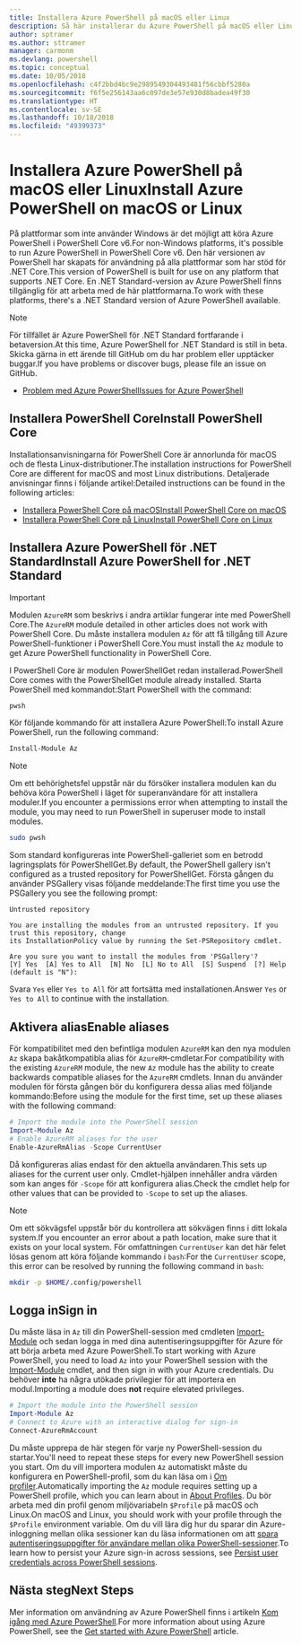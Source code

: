 ```yaml
---
title: Installera Azure PowerShell på macOS eller Linux
description: Så här installerar du Azure PowerShell på macOS eller Linux.
author: sptramer
ms.author: sttramer
manager: carmonm
ms.devlang: powershell
ms.topic: conceptual
ms.date: 10/05/2018
ms.openlocfilehash: c4f2bbd4bc9e2989549304493481f56cbbf5280a
ms.sourcegitcommit: f6f5e256143aa6c097de3e57e930d8badea49f30
ms.translationtype: HT
ms.contentlocale: sv-SE
ms.lasthandoff: 10/18/2018
ms.locfileid: "49399373"
---
```

# <a name="install-azure-powershell-on-macos-or-linux"></a><span data-ttu-id="59dd9-103">Installera Azure PowerShell på macOS eller Linux</span><span class="sxs-lookup"><span data-stu-id="59dd9-103">Install Azure PowerShell on macOS or Linux</span></span>

<span data-ttu-id="59dd9-104">På plattformar som inte använder Windows är det möjligt att köra Azure PowerShell i PowerShell Core v6.</span><span class="sxs-lookup"><span data-stu-id="59dd9-104">For non-Windows platforms, it's possible to run Azure PowerShell in PowerShell Core v6.</span></span> <span data-ttu-id="59dd9-105">Den här versionen av PowerShell har skapats för användning på alla plattformar som har stöd för .NET Core.</span><span class="sxs-lookup"><span data-stu-id="59dd9-105">This version of PowerShell is built for use on any platform that supports .NET Core.</span></span> <span data-ttu-id="59dd9-106">En .NET Standard-version av Azure PowerShell finns tillgänglig för att arbeta med de här plattformarna.</span><span class="sxs-lookup"><span data-stu-id="59dd9-106">To work with these platforms, there's a .NET Standard version of Azure PowerShell available.</span></span>

> [!NOTE]
> <span data-ttu-id="59dd9-107">För tillfället är Azure PowerShell för .NET Standard fortfarande i betaversion.</span><span class="sxs-lookup"><span data-stu-id="59dd9-107">At this time, Azure PowerShell for .NET Standard is still in beta.</span></span>
> <span data-ttu-id="59dd9-108">Skicka gärna in ett ärende till GitHub om du har problem eller upptäcker buggar.</span><span class="sxs-lookup"><span data-stu-id="59dd9-108">If you have problems or discover bugs, please file an issue on GitHub.</span></span>
>
> * [<span data-ttu-id="59dd9-109">Problem med Azure PowerShell</span><span class="sxs-lookup"><span data-stu-id="59dd9-109">Issues for Azure PowerShell</span></span>](https://github.com/azure/azure-docs-powershell/issues)

## <a name="install-powershell-core"></a><span data-ttu-id="59dd9-110">Installera PowerShell Core</span><span class="sxs-lookup"><span data-stu-id="59dd9-110">Install PowerShell Core</span></span>

<span data-ttu-id="59dd9-111">Installationsanvisningarna för PowerShell Core är annorlunda för macOS och de flesta Linux-distributioner.</span><span class="sxs-lookup"><span data-stu-id="59dd9-111">The installation instructions for PowerShell Core are different for macOS and most Linux distributions.</span></span>
<span data-ttu-id="59dd9-112">Detaljerade anvisningar finns i följande artikel:</span><span class="sxs-lookup"><span data-stu-id="59dd9-112">Detailed instructions can be found in the following articles:</span></span>

* [<span data-ttu-id="59dd9-113">Installera PowerShell Core på macOS</span><span class="sxs-lookup"><span data-stu-id="59dd9-113">Install PowerShell Core on macOS</span></span>](/powershell/scripting/setup/installing-powershell-core-on-macos)
* [<span data-ttu-id="59dd9-114">Installera PowerShell Core på Linux</span><span class="sxs-lookup"><span data-stu-id="59dd9-114">Install PowerShell Core on Linux</span></span>](/powershell/scripting/setup/installing-powershell-core-on-linux)

## <a name="install-azure-powershell-for-net-standard"></a><span data-ttu-id="59dd9-115">Installera Azure PowerShell för .NET Standard</span><span class="sxs-lookup"><span data-stu-id="59dd9-115">Install Azure PowerShell for .NET Standard</span></span>

> [!IMPORTANT]
> <span data-ttu-id="59dd9-116">Modulen `AzureRM` som beskrivs i andra artiklar fungerar inte med PowerShell Core.</span><span class="sxs-lookup"><span data-stu-id="59dd9-116">The `AzureRM` module detailed in other articles does not work with PowerShell Core.</span></span>
> <span data-ttu-id="59dd9-117">Du måste installera modulen `Az` för att få tillgång till Azure PowerShell-funktioner i PowerShell Core.</span><span class="sxs-lookup"><span data-stu-id="59dd9-117">You must install the `Az` module to get Azure PowerShell functionality in PowerShell Core.</span></span>

<span data-ttu-id="59dd9-118">I PowerShell Core är modulen PowerShellGet redan installerad.</span><span class="sxs-lookup"><span data-stu-id="59dd9-118">PowerShell Core comes with the PowerShellGet module already installed.</span></span> <span data-ttu-id="59dd9-119">Starta PowerShell med kommandot:</span><span class="sxs-lookup"><span data-stu-id="59dd9-119">Start PowerShell with the command:</span></span>

```bash
pwsh
```

<span data-ttu-id="59dd9-120">Kör följande kommando för att installera Azure PowerShell:</span><span class="sxs-lookup"><span data-stu-id="59dd9-120">To install Azure PowerShell, run the following command:</span></span>

```powershell
Install-Module Az
```

> [!NOTE]
> <span data-ttu-id="59dd9-121">Om ett behörighetsfel uppstår när du försöker installera modulen kan du behöva köra PowerShell i läget för superanvändare för att installera moduler.</span><span class="sxs-lookup"><span data-stu-id="59dd9-121">If you encounter a permissions error when attempting to install the module, you may need to run PowerShell in superuser mode to install modules.</span></span>
>
> ```bash
> sudo pwsh
> ```

<span data-ttu-id="59dd9-122">Som standard konfigureras inte PowerShell-galleriet som en betrodd lagringsplats för PowerShellGet.</span><span class="sxs-lookup"><span data-stu-id="59dd9-122">By default, the PowerShell gallery isn't configured as a trusted repository for PowerShellGet.</span></span> <span data-ttu-id="59dd9-123">Första gången du använder PSGallery visas följande meddelande:</span><span class="sxs-lookup"><span data-stu-id="59dd9-123">The first time you use the PSGallery you see the following prompt:</span></span>

```output
Untrusted repository

You are installing the modules from an untrusted repository. If you trust this repository, change
its InstallationPolicy value by running the Set-PSRepository cmdlet.

Are you sure you want to install the modules from 'PSGallery'?
[Y] Yes  [A] Yes to All  [N] No  [L] No to All  [S] Suspend  [?] Help (default is "N"):
```

<span data-ttu-id="59dd9-124">Svara `Yes` eller `Yes to All` för att fortsätta med installationen.</span><span class="sxs-lookup"><span data-stu-id="59dd9-124">Answer `Yes` or `Yes to All` to continue with the installation.</span></span>

## <a name="enable-aliases"></a><span data-ttu-id="59dd9-125">Aktivera alias</span><span class="sxs-lookup"><span data-stu-id="59dd9-125">Enable aliases</span></span>

<span data-ttu-id="59dd9-126">För kompatibilitet med den befintliga modulen `AzureRM` kan den nya modulen `Az` skapa bakåtkompatibla alias för `AzureRM`-cmdletar.</span><span class="sxs-lookup"><span data-stu-id="59dd9-126">For compatibility with the existing `AzureRM` module, the new `Az` module has the ability to create backwards compatible aliases for the `AzureRM` cmdlets.</span></span> <span data-ttu-id="59dd9-127">Innan du använder modulen för första gången bör du konfigurera dessa alias med följande kommando:</span><span class="sxs-lookup"><span data-stu-id="59dd9-127">Before using the module for the first time, set up these aliases with the following command:</span></span>

```powershell
# Import the module into the PowerShell session
Import-Module Az
# Enable AzureRM aliases for the user
Enable-AzureRmAlias -Scope CurrentUser
```

<span data-ttu-id="59dd9-128">Då konfigureras alias endast för den aktuella användaren.</span><span class="sxs-lookup"><span data-stu-id="59dd9-128">This sets up aliases for the current user only.</span></span> <span data-ttu-id="59dd9-129">Cmdlet-hjälpen innehåller andra värden som kan anges för `-Scope` för att konfigurera alias.</span><span class="sxs-lookup"><span data-stu-id="59dd9-129">Check the cmdlet help for other values that can be provided to `-Scope` to set up the aliases.</span></span>

> [!NOTE]
> <span data-ttu-id="59dd9-130">Om ett sökvägsfel uppstår bör du kontrollera att sökvägen finns i ditt lokala system.</span><span class="sxs-lookup"><span data-stu-id="59dd9-130">If you encounter an error about a path location, make sure that it exists on your local system.</span></span> <span data-ttu-id="59dd9-131">För omfattningen `CurrentUser` kan det här felet lösas genom att köra följande kommando i `bash`:</span><span class="sxs-lookup"><span data-stu-id="59dd9-131">For the `CurrentUser` scope, this error can be resolved by running the following command in `bash`:</span></span>
>
> ```bash
> mkdir -p $HOME/.config/powershell
> ```

## <a name="sign-in"></a><span data-ttu-id="59dd9-132">Logga in</span><span class="sxs-lookup"><span data-stu-id="59dd9-132">Sign in</span></span>

<span data-ttu-id="59dd9-133">Du måste läsa in `Az` till din PowerShell-session med cmdleten [Import-Module](/powershell/module/Microsoft.PowerShell.Core/Import-Module) och sedan logga in med dina autentiseringsuppgifter för Azure för att börja arbeta med Azure PowerShell.</span><span class="sxs-lookup"><span data-stu-id="59dd9-133">To start working with Azure PowerShell, you need to load `Az` into your PowerShell session with the [Import-Module](/powershell/module/Microsoft.PowerShell.Core/Import-Module) cmdlet, and then sign in with your Azure credentials.</span></span> <span data-ttu-id="59dd9-134">Du behöver __inte__ ha några utökade privilegier för att importera en modul.</span><span class="sxs-lookup"><span data-stu-id="59dd9-134">Importing a module does __not__ require elevated privileges.</span></span>

```powershell
# Import the module into the PowerShell session
Import-Module Az
# Connect to Azure with an interactive dialog for sign-in
Connect-AzureRmAccount
```

<span data-ttu-id="59dd9-135">Du måste upprepa de här stegen för varje ny PowerShell-session du startar.</span><span class="sxs-lookup"><span data-stu-id="59dd9-135">You'll need to repeat these steps for every new PowerShell session you start.</span></span> <span data-ttu-id="59dd9-136">Om du vill importera modulen `Az` automatiskt måste du konfigurera en PowerShell-profil, som du kan läsa om i [Om profiler](/powershell/module/microsoft.powershell.core/about/about_profiles).</span><span class="sxs-lookup"><span data-stu-id="59dd9-136">Automatically importing the `Az` module requires setting up a PowerShell profile, which you can learn about in [About Profiles](/powershell/module/microsoft.powershell.core/about/about_profiles).</span></span>
<span data-ttu-id="59dd9-137">Du bör arbeta med din profil genom miljövariabeln `$Profile` på macOS och Linux.</span><span class="sxs-lookup"><span data-stu-id="59dd9-137">On macOS and Linux, you should work with your profile through the `$Profile` environment variable.</span></span> <span data-ttu-id="59dd9-138">Om du vill lära dig hur du sparar din Azure-inloggning mellan olika sessioner kan du läsa informationen om att [spara autentiseringsuppgifter för användare mellan olika PowerShell-sessioner](context-persistence.md).</span><span class="sxs-lookup"><span data-stu-id="59dd9-138">To learn how to persist your Azure sign-in across sessions, see [Persist user credentials across PowerShell sessions](context-persistence.md).</span></span>

## <a name="next-steps"></a><span data-ttu-id="59dd9-139">Nästa steg</span><span class="sxs-lookup"><span data-stu-id="59dd9-139">Next Steps</span></span>

<span data-ttu-id="59dd9-140">Mer information om användning av Azure PowerShell finns i artikeln [Kom igång med Azure PowerShell](get-started-azureps.md).</span><span class="sxs-lookup"><span data-stu-id="59dd9-140">For more information about using Azure PowerShell, see the [Get started with Azure PowerShell](get-started-azureps.md) article.</span></span>
